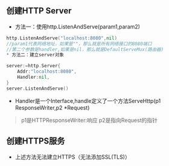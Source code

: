 ## 创建HTTP Server
* 方法一：使用http.ListenAndServe(param1,param2)
```go
http.ListenAndServe("localhost:8080",nil)
//param1代表网络地址，如果是""，那么就是所有网络接口的8080端口
//第二个参数是handler,如果是nil，那么就是DefaultServeMux(路由器)
* 方法二：建立server对象
```
```go
server:=http.Server{
    Addr:"localhost:8080",
    Handler:nil,
}
server.ListenAndServe()
```
* Handler是一个Interface,handle定义了一个方法ServeHttp(p1 ResponseWriter,p2 *Request)
> p1是HTTPResponseWriter:响应
> p2是指向Request的指针

## 创建HTTPS服务
* 上述方法无法建立HTTPS（无法添加SSL(TLS)）

